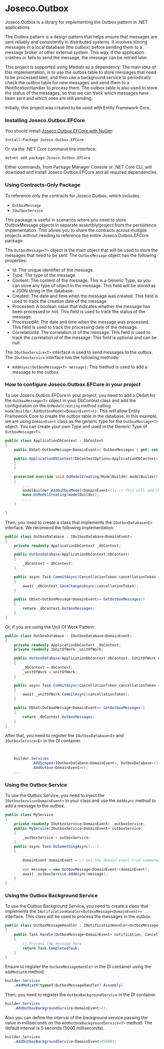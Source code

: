 # Joseco.Outbox

Joseco.Outbox is a library for implementing the Outbox pattern in .NET applications.

The Outbox pattern is a design pattern that helps ensure that messages are sent reliably and consistently in distributed systems. It involves storing messages in a local database (the outbox) before sending them to a message broker or other external system. This way, if the application crashes or fails to send the message, the message can be retried later.

This project is supported using Mediatr as a dependency. The main idea of this implementation, is to use the outbox table to store messages that need to be processed later, and then use a background service to periodically check the outbox table for new messages and send them to a INotificationHandler to process them. The outbox table is also used to store the status of the messages, so that we can track which messages have been sent and which ones are still pending.

Initially, this project was created to be used with Entity Framework Core.

### Installing Joseco.Outbox.EFCore

You should install [Joseco.Outbox.EFCore with NuGet](https://www.nuget.org/packages/Joseco.Outbox.EFCore):

    Install-Package Joseco.Outbox.EFCore
    
Or via the .NET Core command line interface:

    dotnet add package Joseco.Outbox.EFCore

Either commands, from Package Manager Console or .NET Core CLI, will download and install Joseco.Outbox.EFCore and all required dependencies.

### Using Contracts-Only Package

To reference only the contracts for Joseco.Outbox, which includes:

- `OutboxMessage` 
- `IOutboxService` 

This package is useful in scenarios where you need to store OutboxMessage objects in separate assembly/project from the persistence implementation. This allows you to share the contracts across multiple projects without needing to reference the entire Joseco.Outbox.EFCore package.

The `OutboxMessage<T>` object is the main object that will be used to store the messages that need to be sent. The `OutboxMessage` object has the following properties:

- Id: The unique identifier of the message.
- Type: The type of the message.
- Content: The content of the message. This is a Generic Type, so you can store any type of object in the message. This field will be stored as a JSON string in the database.
- Created: The date and time when the message was created. This field is used to track the creation date of the message.
- Processed: A boolean value that indicates whether the message has been processed or not. This field is used to track the status of the message.
- ProcessedAt: The date and time when the message was processed. This field is used to track the processing date of the message.
- CorrelationId: The correlation id of the message. This field is used to track the correlation id of the message. This field is optional and can be null.

The `IOutboxService<T>` interface is used to send messages to the outbox. The `IOutboxService` interface has the following methods:

- `AddAsync(OutboxMessage<T> message)`: This method is used to add a message to the outbox.

### How to configure Joseco.Outbox.EFCore in your project

To use Joseco.Outbox.EFCore in your project, you need to add a DbSet for the `OutboxMessage<T>` object in your DbContext class and add the configuration on the `OnModelCreating` method calling `modelBuilder.AddOutboxModel<DomainEvent>()`.
This will allow Entity Framework Core to create the outbox table in the database. 
In this example, we are using `DomainEvent` class as the generic type for the `OutboxMessage<T>` object. You can create your own Type and used in the Generic Type of `OutboxMessage<T>`.
```csharp
public class ApplicationDbContext : DbContext
{
    public DbSet<OutboxMessage<DomainEvent>> OutboxMessages { get; set; }
    
    public ApplicationDbContext(DbContextOptions<ApplicationDbContext> options) : base(options)
    {
    }

    protected override void OnModelCreating(ModelBuilder modelBuilder)
    {
        ...
        modelBuilder.AddOutboxModel<DomainEvent>(); // This will add the OutboxMessage table to the database
        base.OnModelCreating(modelBuilder);
        ....
    }
    
}
```
Then, you need to create a class that implements the `IOutboxDatabase<E>` interface. We recomend the following implementation:
```csharp
public class OutboxDatabase : IOutboxDatabase<DomainEvent>
{
    private readonly ApplicationDbContext _dbContext;

    public OutboxDatabase(ApplicationDbContext dbContext)
    {
        _dbContext = dbContext;
    }

    public async Task CommitAsync(CancellationToken cancellationToken = default)
    {
        await _dbContext.SaveChangesAsync(cancellationToken);
    }

    public DbSet<OutboxMessage<DomainEvent>> GetOutboxMessages()
    {
        return _dbContext.OutboxMessages;
    }
}
```
Or, if you are using the Unit Of Work Pattern:
```csharp
public class OutboxDatabase : IOutboxDatabase<DomainEvent>
{
    private readonly ApplicationDbContext _dbContext;
    private readonly IUnitOfWork _unitOfWork;

    public OutboxDatabase(ApplicationDbContext dbContext, IUnitOfWork unitOfWork)
    {
        _dbContext = dbContext;
        _unitOfWork = unitOfWork;
    }

    public async Task CommitAsync(CancellationToken cancellationToken = default)
    {
        await _unitOfWork.CommitAsync(cancellationToken);
    }

    public DbSet<OutboxMessage<DomainEvent>> GetOutboxMessages()
    {
        return _dbContext.OutboxMessages;
    }
}
```
After that, you need to register the `IOutboxDatabase<E>` and `IOutboxService<E>` in the DI container. 
```csharp
  
    ...
    builder.Services
            .AddScoped<IOutboxDatabase<DomainEvent>, OutboxDatabase>() // or UnitOfWork
            .AddOutbox<DomainEvent>();
    ...

```

### Using the Outbox Service

To use the Outbox Service, you need to inject the `IOutboxService<DomainEvent>` in your class and use the `AddAsync` method to add a message to the outbox. 
```csharp
public class MyService
{
    private readonly IOutboxService<DomainEvent> _outboxService;
    public MyService(IOutboxService<DomainEvent> outboxService)
    {
        _outboxService = outboxService;
    }
    public async Task DoSomethingAsync(...)
    {
        ...
        DomainEvent domainEvent = // Get the domain event from somewhere
        ...
        var message = new OutboxMessage<DomainEvent>(domainEvent);
        await _outboxService.AddAsync(message);
    }
}
```

### Using the Outbox Background Service

To use the Outbox Background Service, you need to create a class that implements the `INotificationHandler<OutboxMessage<DomainEvent>>` interface. This class will be used to process the messages in the outbox. 
```csharp
public class OutboxMessageHandler : INotificationHandler<OutboxMessage<DomainEvent>>
{
    public Task Handle(OutboxMessage<DomainEvent> notification, CancellationToken cancellationToken)
    {
        // Process the message here
        return Task.CompletedTask;
    }
}
```
Ensure to register the `OutboxMessageHandler` in the DI container using the `AddMediatR` method:
```csharp
builder.Services
    .AddMediatR(typeof(OutboxMessageHandler).Assembly)
```
Then, you need to register the `OutboxBackgroundService` in the DI container. 
```csharp
builder.Services
    .AddOutboxBackgroundService<DomainEvent>();
```
Also you can define the interval of the background service passing the value in milliseconds on the `AddOutboxBackgroundService<T>` method. The default interval is 5 seconds (5000 milliseconds).
```csharp
builder.Services
    .AddOutboxBackgroundService<DomainEvent>(5000);
```